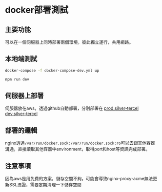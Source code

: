 # docker部署測試

## 主要功能

可以在一個伺服器上同時部署兩個環境，彼此獨立運行，共用網路。

## 本地端測試

```bash
docker-compose -f docker-compose-dev.yml up
```

```bash
npm run dev
```

## 伺服器上部署

伺服器放在aws，透過github自動部署，分別部署在
[prod.silver-tercel](https://prod.silver-tercel.com/)
[dev.silver-tercel](https://dev.silver-tercel.com/)

## 部署的邏輯

nginx透過`/var/run/docker.sock:/var/run/docker.sock:ro`可以去跟其他容器溝通，直接讀取其他容器中environment，取得port和host等資訊完成部署。

## 注意事項

因為aws是用免費的方案，儲存空間不夠，可能會導致nginx-proxy-acme無法更新SSL憑證，需要定期清理一下儲存空間

